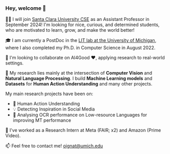 ### Hey, welcome 👋

:woman_teacher: I will join [Santa Clara University CSE](https://www.scu.edu/engineering/academic-programs/department-of-computer-engineering/) as an Assistant Professor in September 2024! I'm looking for nice, curious, and determined students, who are motivated to learn, grow, and make the world better!

:mortar_board: I am currently a PostDoc in the [LIT lab at the University of Michigan](https://lit.eecs.umich.edu/), where I also completed my Ph.D. in Computer Science in August 2022.  

👯 I'm looking to collaborate on AI4Good :heart:, applying research to real-world settings.

💬 My research lies mainly at the intersection of **Computer Vision** and **Natural Language Processing**.
I build **Machine Learning models** and **Datasets** for **Human Action Understanding** and many other projects.

My main research projects have been on: 
- :nail_care: Human Action Understanding
- :bulb: Detecting Inspiration in Social Media
- :mag_right: Analysing OCR performance on Low-resource Languages for improving MT performance

🔭 I've worked as a Research Intern at Meta (FAIR; x2) and Amazon (Prime Video).

📫 Feel free to contact me! oignat@umich.edu
